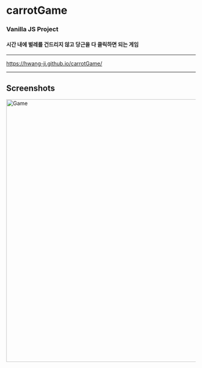 # carrotGame
### Vanilla JS Project
#### 시간 내에 벌레를 건드리지 않고 당근을 다 클릭하면 되는 게임 
------------------------------------------------

https://hwang-ji.github.io/carrotGame/

------------------------------------------------
## Screenshots
<img width="700" alt="Game" src="https://user-images.githubusercontent.com/79661326/109455340-bdeddf00-7a99-11eb-9a07-d59a361d7258.png">
